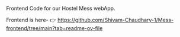 Frontend Code for our Hostel Mess webApp.

Frontend is here- 👉 https://github.com/Shivam-Chaudhary-1/Mess-frontend/tree/main?tab=readme-ov-file
